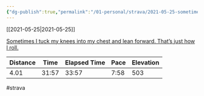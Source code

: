 ```yaml
---
{"dg-publish":true,"permalink":"/01-personal/strava/2021-05-25-sometimes-i-tuck-my-knees-into-my-chest-and-lean-forward-that-s-just-how-i-roll/"}
---
```



[[2021-05-25\|2021-05-25]]

[Sometimes I tuck my knees into my chest and lean forward. That’s just how I roll.](https://www.strava.com/activities/5358327118)

| Distance | Time  | Elapsed Time | Pace | Elevation |
| -------- | ----- | ------------ | ---- | --------- |
| 4.01     | 31:57 | 33:57        | 7:58 | 503       |




#strava
